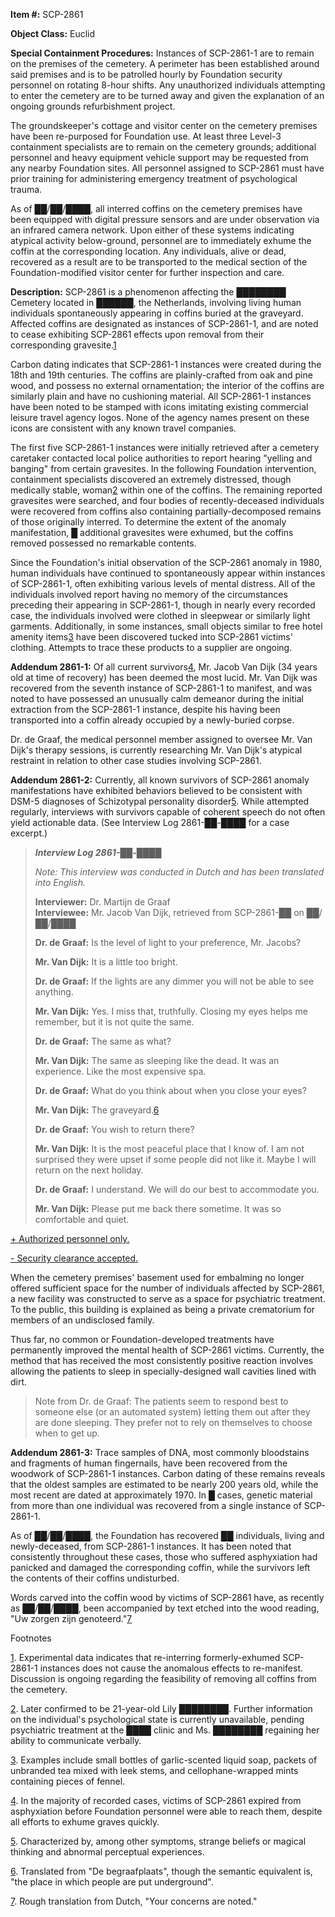 **Item #:** SCP-2861

**Object Class:** Euclid

**Special Containment Procedures:** Instances of SCP-2861-1 are to remain on the premises of the cemetery. A perimeter has been established around said premises and is to be patrolled hourly by Foundation security personnel on rotating 8-hour shifts. Any unauthorized individuals attempting to enter the cemetery are to be turned away and given the explanation of an ongoing grounds refurbishment project.

The groundskeeper's cottage and visitor center on the cemetery premises have been re-purposed for Foundation use. At least three Level-3 containment specialists are to remain on the cemetery grounds; additional personnel and heavy equipment vehicle support may be requested from any nearby Foundation sites. All personnel assigned to SCP-2861 must have prior training for administering emergency treatment of psychological trauma.

As of ██/██/████, all interred coffins on the cemetery premises have been equipped with digital pressure sensors and are under observation via an infrared camera network. Upon either of these systems indicating atypical activity below-ground, personnel are to immediately exhume the coffin at the corresponding location. Any individuals, alive or dead, recovered as a result are to be transported to the medical section of the Foundation-modified visitor center for further inspection and care.

**Description:** SCP-2861 is a phenomenon affecting the ████████ Cemetery located in ██████, the Netherlands, involving living human individuals spontaneously appearing in coffins buried at the graveyard. Affected coffins are designated as instances of SCP-2861-1, and are noted to cease exhibiting SCP-2861 effects upon removal from their corresponding gravesite.[1](javascript:;)

Carbon dating indicates that SCP-2861-1 instances were created during the 18th and 19th centuries. The coffins are plainly-crafted from oak and pine wood, and possess no external ornamentation; the interior of the coffins are similarly plain and have no cushioning material. All SCP-2861-1 instances have been noted to be stamped with icons imitating existing commercial leisure travel agency logos. None of the agency names present on these icons are consistent with any known travel companies.

The first five SCP-2861-1 instances were initially retrieved after a cemetery caretaker contacted local police authorities to report hearing "yelling and banging" from certain gravesites. In the following Foundation intervention, containment specialists discovered an extremely distressed, though medically stable, woman[2](javascript:;) within one of the coffins. The remaining reported gravesites were searched, and four bodies of recently-deceased individuals were recovered from coffins also containing partially-decomposed remains of those originally interred. To determine the extent of the anomaly manifestation, █ additional gravesites were exhumed, but the coffins removed possessed no remarkable contents.

Since the Foundation's initial observation of the SCP-2861 anomaly in 1980, human individuals have continued to spontaneously appear within instances of SCP-2861-1, often exhibiting various levels of mental distress. All of the individuals involved report having no memory of the circumstances preceding their appearing in SCP-2861-1, though in nearly every recorded case, the individuals involved were clothed in sleepwear or similarly light garments. Additionally, in some instances, small objects similar to free hotel amenity items[3](javascript:;) have been discovered tucked into SCP-2861 victims' clothing. Attempts to trace these products to a supplier are ongoing.

**Addendum 2861-1:** Of all current survivors[4](javascript:;), Mr. Jacob Van Dijk (34 years old at time of recovery) has been deemed the most lucid. Mr. Van Dijk was recovered from the seventh instance of SCP-2861-1 to manifest, and was noted to have possessed an unusually calm demeanor during the initial extraction from the SCP-2861-1 instance, despite his having been transported into a coffin already occupied by a newly-buried corpse.

Dr. de Graaf, the medical personnel member assigned to oversee Mr. Van Dijk's therapy sessions, is currently researching Mr. Van Dijk's atypical restraint in relation to other case studies involving SCP-2861.

**Addendum 2861-2:** Currently, all known survivors of SCP-2861 anomaly manifestations have exhibited behaviors believed to be consistent with DSM-5 diagnoses of Schizotypal personality disorder[5](javascript:;). While attempted regularly, interviews with survivors capable of coherent speech do not often yield actionable data. (See Interview Log 2861-██-████ for a case excerpt.)

> _**Interview Log 2861-██-████**_
> 
> _Note: This interview was conducted in Dutch and has been translated into English._
> 
> **Interviewer:** Dr. Martijn de Graaf  
> **Interviewee:** Mr. Jacob Van Dijk, retrieved from SCP-2861-██ on ██/██/████
> 
> **Dr. de Graaf:** Is the level of light to your preference, Mr. Jacobs?
> 
> **Mr. Van Dijk:** It is a little too bright.
> 
> **Dr. de Graaf:** If the lights are any dimmer you will not be able to see anything.
> 
> **Mr. Van Dijk:** Yes. I miss that, truthfully. Closing my eyes helps me remember, but it is not quite the same.
> 
> **Dr. de Graaf:** The same as what?
> 
> **Mr. Van Dijk:** The same as sleeping like the dead. It was an experience. Like the most expensive spa.
> 
> **Dr. de Graaf:** What do you think about when you close your eyes?
> 
> **Mr. Van Dijk:** The graveyard.[6](javascript:;)
> 
> **Dr. de Graaf:** You wish to return there?
> 
> **Mr. Van Dijk:** It is the most peaceful place that I know of. I am not surprised they were upset if some people did not like it. Maybe I will return on the next holiday.
> 
> **Dr. de Graaf:** I understand. We will do our best to accommodate you.
> 
> **Mr. Van Dijk:** Please put me back there sometime. It was so comfortable and quiet.

[+ Authorized personnel only.](javascript:;)

[\- Security clearance accepted.](javascript:;)

When the cemetery premises' basement used for embalming no longer offered sufficient space for the number of individuals affected by SCP-2861, a new facility was constructed to serve as a space for psychiatric treatment. To the public, this building is explained as being a private crematorium for members of an undisclosed family.

Thus far, no common or Foundation-developed treatments have permanently improved the mental health of SCP-2861 victims. Currently, the method that has received the most consistently positive reaction involves allowing the patients to sleep in specially-designed wall cavities lined with dirt.

> Note from Dr. de Graaf: The patients seem to respond best to someone else (or an automated system) letting them out after they are done sleeping. They prefer not to rely on themselves to choose when to get up.

**Addendum 2861-3:** Trace samples of DNA, most commonly bloodstains and fragments of human fingernails, have been recovered from the woodwork of SCP-2861-1 instances. Carbon dating of these remains reveals that the oldest samples are estimated to be nearly 200 years old, while the most recent are dated at approximately 1970. In █ cases, genetic material from more than one individual was recovered from a single instance of SCP-2861-1.

As of ██/██/████, the Foundation has recovered ██ individuals, living and newly-deceased, from SCP-2861-1 instances. It has been noted that consistently throughout these cases, those who suffered asphyxiation had panicked and damaged the corresponding coffin, while the survivors left the contents of their coffins undisturbed.

Words carved into the coffin wood by victims of SCP-2861 have, as recently as ██/██/████, been accompanied by text etched into the wood reading, "Uw zorgen zijn genoteerd."[7](javascript:;)

Footnotes

[1](javascript:;). Experimental data indicates that re-interring formerly-exhumed SCP-2861-1 instances does not cause the anomalous effects to re-manifest. Discussion is ongoing regarding the feasibility of removing all coffins from the cemetery.

[2](javascript:;). Later confirmed to be 21-year-old Lily ████████. Further information on the individual's psychological state is currently unavailable, pending psychiatric treatment at the ████ clinic and Ms. ████████ regaining her ability to communicate verbally.

[3](javascript:;). Examples include small bottles of garlic-scented liquid soap, packets of unbranded tea mixed with leek stems, and cellophane-wrapped mints containing pieces of fennel.

[4](javascript:;). In the majority of recorded cases, victims of SCP-2861 expired from asphyxiation before Foundation personnel were able to reach them, despite all efforts to exhume graves quickly.

[5](javascript:;). Characterized by, among other symptoms, strange beliefs or magical thinking and abnormal perceptual experiences.

[6](javascript:;). Translated from "De begraafplaats", though the semantic equivalent is, "the place in which people are put underground".

[7](javascript:;). Rough translation from Dutch, "Your concerns are noted."